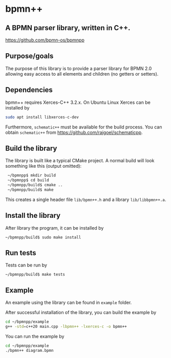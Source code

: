 # bpmn++

## A BPMN parser library, written in C++.
https://github.com/bpmn-os/bpmnpp

## Purpose/goals
The purpose of this library is to provide a parser library for BPMN 2.0 allowing easy access to all elements and children (no getters or setters).

## Dependencies

bpmn++ requires Xerces-C++ 3.2.x. On Ubuntu Linux Xerces can be installed by
```sh
sudo apt install libxerces-c-dev
```

Furthermore, `schematic++` must be available for the build process. You can obtain `schematic++` from https://github.com/rajgoel/schematicpp.

## Build the library

The library is built like a typical CMake project. A normal build will look something like this (output omitted):

```sh
 ~/bpmnpp$ mkdir build
 ~/bpmnpp$ cd build
 ~/bpmnpp/build$ cmake ..
 ~/bpmnpp/build$ make
 ```

This creates a single header file `lib/bpmn++.h` and a library `lib/libbpmn++.a`.

## Install the library
After library the program, it can be installed by

```
~/bpmnpp/build$ sudo make install
```

## Run tests
Tests can be run by

```
~/bpmnpp/build$ make tests
```

## Example

An example using the library can be found in `example` folder.

After successful installation of the library, you can build the example by

```sh
cd ~/bpmnpp/example
g++ -std=c++20 main.cpp -lbpmn++ -lxerces-c -o bpmn++
```

You can run the example by
```sh
cd ~/bpmnpp/example
./bpmn++ diagram.bpmn
```
